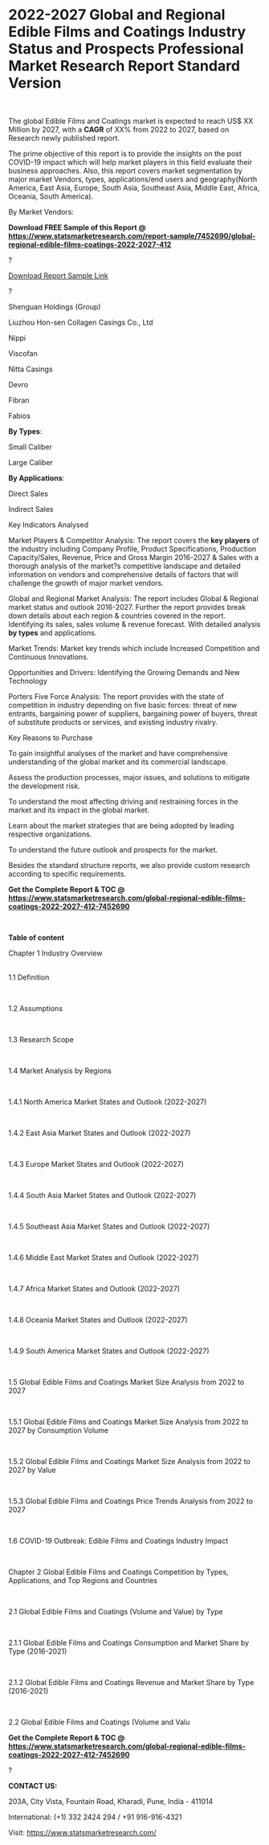 <h1>2022-2027 Global and Regional Edible Films and Coatings Industry Status and Prospects Professional Market Research Report Standard Version</h1><br/><p>The global Edible Films and Coatings market is expected to reach US$ XX Million by 2027, with a <strong>CAGR</strong> of XX% from 2022 to 2027, based on Research newly published report.</p>
 
 
 
 <p>The prime objective of this report is to provide the insights on the post COVID-19 impact which will help market players in this field evaluate their business approaches. Also, this report covers market segmentation by major market Vendors, types, applications/end users and geography(North America, East Asia, Europe, South Asia, Southeast Asia, Middle East, Africa, Oceania, South America).</p>
 
 
 
 <p>By Market Vendors:</p>
 
 
 
 <div><b>Download FREE Sample of this Report @ <a href="https://www.statsmarketresearch.com/download-free-sample/7452690/global-regional-edible-films-coatings-2022-2027-412">https://www.statsmarketresearch.com/report-sample/7452690/global-regional-edible-films-coatings-2022-2027-412</a></b></div>
 
 
 
 <p>? </p>
 
 
 
 <p><a href="https://www.statsmarketresearch.com/download-free-sample/7452690/global-regional-edible-films-coatings-2022-2027-412">Download Report Sample Link</a></p>
 
 
 
 <p>? </p>
 
 
 
 <p>Shenguan Holdings (Group)</p>
 
 
 
 <p>Liuzhou Hon-sen Collagen Casings Co., Ltd</p>
 
 
 
 <p>Nippi</p>
 
 
 
 <p>Viscofan</p>
 
 
 
 <p>Nitta Casings</p>
 
 
 
 <p>Devro</p>
 
 
 
 <p>Fibran</p>
 
 
 
 <p>Fabios</p>
 
 
 
 <p><strong>By Types</strong>:</p>
 
 
 
 <p>Small Caliber</p>
 
 
 
 <p>Large Caliber</p>
 
 
 
 <p><strong><strong>By Applications</strong></strong>:</p>
 
 
 
 <p>Direct Sales</p>
 
 
 
 <p>Indirect Sales</p>
 
 
 
 <p>Key Indicators Analysed</p>
 
 
 
 <p>Market Players & Competitor Analysis: The report covers the <strong>key players</strong> of the industry including Company Profile, Product Specifications, Production Capacity/Sales, Revenue, Price and Gross Margin 2016-2027 & Sales with a thorough analysis of the market?s competitive landscape and detailed information on vendors and comprehensive details of factors that will challenge the growth of major market vendors.</p>
 
 
 
 <p>Global and Regional Market Analysis: The report includes Global & Regional market status and outlook 2016-2027. Further the report provides break down details about each region & countries covered in the report. Identifying its sales, sales volume & revenue forecast. With detailed analysis <strong>by types</strong> and applications.</p>
 
 
 
 <p>Market Trends: Market key trends which include Increased Competition and Continuous Innovations.</p>
 
 
 
 <p>Opportunities and Drivers: Identifying the Growing Demands and New Technology</p>
 
 
 
 <p>Porters Five Force Analysis: The report provides with the state of competition in industry depending on five basic forces: threat of new entrants, bargaining power of suppliers, bargaining power of buyers, threat of substitute products or services, and existing industry rivalry.</p>
 
 
 
 <p>Key Reasons to Purchase</p>
 
 
 
 <p>To gain insightful analyses of the market and have comprehensive understanding of the global market and its commercial landscape.</p>
 
 
 
 <p>Assess the production processes, major issues, and solutions to mitigate the development risk.</p>
 
 
 
 <p>To understand the most affecting driving and restraining forces in the market and its impact in the global market.</p>
 
 
 
 <p>Learn about the market strategies that are being adopted by leading respective organizations.</p>
 
 
 
 <p>To understand the future outlook and prospects for the market.</p>
 
 
 
 <p>Besides the standard structure reports, we also provide custom research according to specific requirements.</p>
 
 
 
 <div><b>Get the Complete Report & TOC @ <a href="https://www.statsmarketresearch.com/global-regional-edible-films-coatings-2022-2027-412-7452690">https://www.statsmarketresearch.com/global-regional-edible-films-coatings-2022-2027-412-7452690</a></b></div>
 
 
 
 <p><br />
 
 <b>Table of content</b></p>
 
 
 
 <p>Chapter 1 Industry Overview<br />
 
 <br />
 
 1.1 Definition<br />
 
 <br />
 
 1.2 Assumptions<br />
 
 <br />
 
 1.3 Research Scope<br />
 
 <br />
 
 1.4 Market Analysis by Regions<br />
 
 <br />
 
 1.4.1 North America Market States and Outlook (2022-2027)<br />
 
 <br />
 
 1.4.2 East Asia Market States and Outlook (2022-2027)<br />
 
 <br />
 
 1.4.3 Europe Market States and Outlook (2022-2027)<br />
 
 <br />
 
 1.4.4 South Asia Market States and Outlook (2022-2027)<br />
 
 <br />
 
 1.4.5 Southeast Asia Market States and Outlook (2022-2027)<br />
 
 <br />
 
 1.4.6 Middle East Market States and Outlook (2022-2027)<br />
 
 <br />
 
 1.4.7 Africa Market States and Outlook (2022-2027)<br />
 
 <br />
 
 1.4.8 Oceania Market States and Outlook (2022-2027)<br />
 
 <br />
 
 1.4.9 South America Market States and Outlook (2022-2027)<br />
 
 <br />
 
 1.5 Global Edible Films and Coatings Market Size Analysis from 2022 to 2027<br />
 
 <br />
 
 1.5.1 Global Edible Films and Coatings Market Size Analysis from 2022 to 2027 by Consumption Volume<br />
 
 <br />
 
 1.5.2 Global Edible Films and Coatings Market Size Analysis from 2022 to 2027 by Value<br />
 
 <br />
 
 1.5.3 Global Edible Films and Coatings Price Trends Analysis from 2022 to 2027<br />
 
 <br />
 
 1.6 COVID-19 Outbreak: Edible Films and Coatings Industry Impact<br />
 
 <br />
 
 Chapter 2 Global Edible Films and Coatings Competition by Types, Applications, and Top Regions and Countries<br />
 
 <br />
 
 2.1 Global Edible Films and Coatings (Volume and Value) by Type<br />
 
 <br />
 
 2.1.1 Global Edible Films and Coatings Consumption and Market Share by Type (2016-2021)<br />
 
 <br />
 
 2.1.2 Global Edible Films and Coatings Revenue and Market Share by Type (2016-2021)<br />
 
 <br />
 
 2.2 Global Edible Films and Coatings (Volume and Valu</p>
 
 
 
 <div><b>Get the Complete Report & TOC @ <a href="https://www.statsmarketresearch.com/global-regional-edible-films-coatings-2022-2027-412-7452690">https://www.statsmarketresearch.com/global-regional-edible-films-coatings-2022-2027-412-7452690</a></b></div>
 
 
 
 <p>? </p>
 
 
 
 <p><b>CONTACT US:</b><br />
 
 203A, City Vista, Fountain Road, Kharadi, Pune, India - 411014<br />
 
 International: (+1) 332 2424 294 / +91 916-916-4321<br />
 
 Visit: <a href="https://www.statsmarketresearch.com/">https://www.statsmarketresearch.com/</a></p>